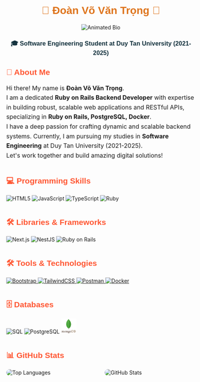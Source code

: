 <h1 align="center" style="font-family: 'Arial', sans-serif; margin-bottom: 20px;"> <span style="color: #DE741C;">🚀 Đoàn Võ Văn Trọng 🚀</span> </h1> <div align="center"> <img src="https://readme-typing-svg.herokuapp.com?font=JetBrains+Mono&weight=600&size=24&duration=4000&pause=800&color=FF6B35&background=00000000&center=true&vCenter=true&multiline=true&repeat=true&width=600&height=80&lines=%F0%9F%92%8E+Ruby+on+Rails;%F0%9F%9A%80+Backend+API+Architect" alt="Animated Bio" /> </div> <h3 align="center" style="color: #13313D; font-family: 'Verdana', sans-serif; margin-bottom: 30px;"> 🎓 Software Engineering Student at Duy Tan University (2021-2025) </h3> <h2 style="color: #FF5733; font-family: 'Verdana', sans-serif; text-align: left;"> 🌟 About Me </h2> <p style="font-size: 16px; line-height: 1.6; text-align: left;"> Hi there! My name is <strong>Đoàn Võ Văn Trọng</strong>. <br> I am a dedicated <strong>Ruby on Rails Backend Developer</strong> with expertise in building robust, scalable web applications and RESTful APIs, specializing in <strong>Ruby on Rails, PostgreSQL, Docker</strong>. <br> I have a deep passion for crafting dynamic and scalable backend systems. Currently, I am pursuing my studies in <strong>Software Engineering</strong> at Duy Tan University (2021-2025). <br> Let's work together and build amazing digital solutions! </p> <h2 style="color: #FF5733; font-family: 'Verdana', sans-serif; text-align: left; margin-top: 40px;"> 💻 Programming Skills </h2> <p style="text-align: left; margin-top: 10px;"> <img height="40" width="40" src="https://www.svgrepo.com/show/303205/html-5-logo.svg" alt="HTML5" /> <img height="40" width="40" src="https://cdn.jsdelivr.net/gh/devicons/devicon/icons/javascript/javascript-original.svg" alt="JavaScript" /> <img height="40" width="40" src="https://cdn.jsdelivr.net/gh/devicons/devicon/icons/typescript/typescript-original.svg" alt="TypeScript" /> <img height="40" width="40" src="https://cdn.jsdelivr.net/gh/devicons/devicon/icons/ruby/ruby-original.svg" alt="Ruby" /> </p> <h2 style="color: #FF5733; font-family: 'Verdana', sans-serif; text-align: left; margin-top: 40px;"> 🛠️ Libraries & Frameworks </h2> <p style="text-align: left; margin-top: 10px;"> <img height="40" width="40" src="https://cdn.jsdelivr.net/gh/devicons/devicon/icons/nextjs/nextjs-original.svg" alt="Next.js" /> <img height="40" width="40" src="https://nestjs.com/img/logo-small.svg" alt="NestJS" /> <img height="40" width="40" src="https://cdn.jsdelivr.net/gh/devicons/devicon/icons/rails/rails-original-wordmark.svg" alt="Ruby on Rails" /> </p> <h2 style="color: #FF5733; font-family: 'Verdana', sans-serif; text-align: left; margin-top: 40px;"> 🛠️ Tools & Technologies </h2> <p style="text-align: left; margin-top: 10px;"> <a href="https://getbootstrap.com" target="_blank"> <img src="https://getbootstrap.com/docs/5.3/assets/brand/bootstrap-logo-shadow.png" alt="Bootstrap" width="40" height="40" /> </a> <a href="https://tailwindcss.com" target="_blank"> <img src="https://cdn.jsdelivr.net/gh/devicons/devicon/icons/tailwindcss/tailwindcss-original.svg" alt="TailwindCSS" width="40" height="40" /> </a> <a href="https://www.postman.com/" target="_blank"> <img src="https://seeklogo.com/images/P/postman-logo-0087CA0D15-seeklogo.com.png" alt="Postman" width="40" height="40" /> </a> <a href="https://www.docker.com/" target="_blank"> <img src="https://cdn.jsdelivr.net/gh/devicons/devicon/icons/docker/docker-original.svg" alt="Docker" width="40" height="40" /> </a> </p> <h2 style="color: #FF5733; font-family: 'Verdana', sans-serif; text-align: left; margin-top: 40px;"> 🗄️ Databases </h2> <p style="text-align: left; margin-top: 10px;"> <img height="40" width="40" src="https://www.svgrepo.com/show/331760/sql-database-generic.svg" alt="SQL" /> <img height="40" width="40" src="https://upload.wikimedia.org/wikipedia/commons/2/29/Postgresql_elephant.svg" alt="PostgreSQL" /> <img height="40" width="40" src="https://raw.githubusercontent.com/devicons/devicon/master/icons/mongodb/mongodb-original-wordmark.svg" alt="MongoDB" /> </p> <h2 style="color: #FF5733; font-family: 'Verdana', sans-serif; text-align: left; margin-top: 40px;"> 📊 GitHub Stats </h2> <div style="display: flex; gap: 20px; flex-wrap: wrap;"> <img src="https://github-readme-stats.vercel.app/api/top-langs/?username=vantrong2405&layout=compact&theme=radical&count_private=true&hide_border=true" alt="Top Languages" style="border-radius: 10px; flex: 1; max-width: 48%;" /> <img src="https://github-readme-stats.vercel.app/api?username=vantrong2405&theme=radical&count_private=true&hide_border=true&rank_icon=github&line_height=20" alt="GitHub Stats" style="border-radius: 10px; flex: 1; max-width: 48%;" /> </div>
